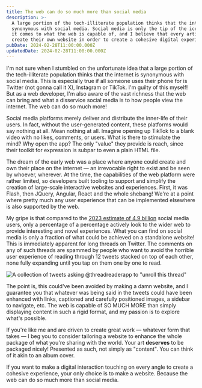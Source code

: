 ```yaml
---
title: The web can do so much more than social media
description: >-
  A large portion of the tech-illiterate population thinks that the internet is
  synonymous with social media. Social media is only the tip of the iceberg when
  it comes to what the web is capable of, and I believe that every artist should
  create their own website in order to create a cohesive digital experience.
pubDate: 2024-02-28T11:00:00.000Z
updatedDate: 2024-02-28T11:00:00.000Z
---
```


I'm not sure when I stumbled on the unfortunate idea that a large portion of the tech-illiterate population thinks that the internet is synonymous with social media. This is especially true if all someone uses their phone for is Twitter (not gonna call it X), Instagram or TikTok. I'm guilty of this myself! But as a web developer, I'm also aware of the vast richness that the web can bring and what a disservice social media is to how people view the internet. The web can do so much more!

Social media platforms merely deliver and distribute the inner-life of their users. In fact, without the user-generated content, these platforms would say nothing at all. Mean nothing at all. Imagine opening up TikTok to a blank video with no likes, comments, or users. What is there to stimulate the mind? Why open the app? The only "value" they provide is reach, since their toolkit for expression is subpar to even a plain HTML file.

The dream of the early web was a place where anyone could create and own their place on the internet — an irrevocable right to exist and be seen by whoever, wherever. At the time, the capabilities of the web platform were rather limited, so developers built tooling to support and simplify the creation of large-scale interactive websites and experiences. First, it was Flash, then JQuery, Angular, React and the whole shebang! We're at a point where pretty much any user experience that can be implemented elsewhere is also supported by the web.

My gripe is that compared to the [2023 estimate of 4.9 billion](https://www.forbes.com/advisor/business/social-media-statistics "Forbes - social media trends of 2023") social media users, only a percentage of a percentage actively look to the wider web to provide interesting and novel experiences. What you can find on social media is only a fraction of what could be achieved on a standalone website! This is immediately apparent for long threads on Twitter. The comments on any of such threads are spammed by people who want to avoid the horrible user experience of reading through 12 tweets stacked on top of each other, none fully expanding until you tap on them one by one to read.

![A collection of tweets asking @threadreaderapp to "unroll this thread"](/blog-images/threadunroll.png 'A collection of tweets asking @threadreaderapp to "unroll this thread"')

The point is, this could've been avoided by making a damn website, and I guarantee you that whatever was being said in the tweets could have been enhanced with links, captioned and carefully positioned images, a sidebar to navigate, etc. The web is capable of SO MUCH MORE than simply displaying content in such a rigid format, and my passion is to explore what's possible.

If you're like me and are driven to create great work — whatever form that takes — I beg you to consider tailoring a website to enhance the whole package of what you're sharing with the world. Your art **deserves** to be packaged nicely! Presented as such, not simply as "content". You can think of it akin to an album cover.

If you want to make a digital interaction touching on every angle to create a cohesive experience, your only choice is to make a website. Because the web can do so much more than social media.

